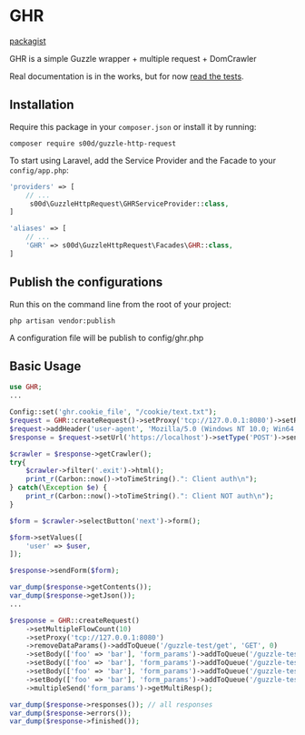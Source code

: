 # GHR

[packagist](https://packagist.org/packages/s00d/guzzle-http-request)

GHR is a simple Guzzle wrapper + multiple request + DomCrawler

Real documentation is in the works, but for now [read the tests](https://github.com/s00d/guzzle-http-request/blob/master/tests/Unit/GuzzleHttpRequestTest.php).

## Installation

Require this package in your `composer.json` or install it by running:
```
composer require s00d/guzzle-http-request
```
To start using Laravel, add the Service Provider and the Facade to your `config/app.php`:


```php
'providers' => [
	// ...
	 s00d\GuzzleHttpRequest\GHRServiceProvider::class,
]
```

```php
'aliases' => [
	// ...
	'GHR' => s00d\GuzzleHttpRequest\Facades\GHR::class,
]
```

## Publish the configurations

Run this on the command line from the root of your project:
```
php artisan vendor:publish
```
A configuration file will be publish to config/ghr.php

## Basic Usage

```php
use GHR;
...

Config::set('ghr.cookie_file', "/cookie/text.txt");
$request = GHR::createRequest()->setProxy('tcp://127.0.0.1:8080')->setRedirects(5)->setHttpErrors(false)->setTimeout(500);
$request->addHeader('user-agent', 'Mozilla/5.0 (Windows NT 10.0; Win64; x64) AppleWebKit/537.36 (KHTML, like Gecko) Chrome/58.0.3029.110 Safari/537.36');
$response = $request->setUrl('https://localhost')->setType('POST')->send();

$crawler = $response->getCrawler();
try{
    $crawler->filter('.exit')->html();
    print_r(Carbon::now()->toTimeString().": Client auth\n");
} catch(\Exception $e) {
    print_r(Carbon::now()->toTimeString().": Client NOT auth\n");
}

$form = $crawler->selectButton('next')->form();

$form->setValues([
    'user' => $user,
]);

$response->sendForm($form);

var_dump($response->getContents());
var_dump($response->getJson());
...

$response = GHR::createRequest()
    ->setMultipleFlowCount(10) 
    ->setProxy('tcp://127.0.0.1:8080')
    ->removeDataParams()->addToQueue('/guzzle-test/get', 'GET', 0)
    ->setBody(['foo' => 'bar'], 'form_params')->addToQueue('/guzzle-test/post',    'POST',   1)
    ->setBody(['foo' => 'bar'], 'form_params')->addToQueue('/guzzle-test/put',     'PUT',    2)
    ->setBody(['foo' => 'bar'], 'form_params')->addToQueue('/guzzle-test/patch',   'PATCH',  3)
    ->setBody(['foo' => 'bar'], 'form_params')->addToQueue('/guzzle-test/delete'), 'DELETE', 4)
    ->multipleSend('form_params')->getMultiResp();

var_dump($response->responses()); // all responses
var_dump($response->errors());
var_dump($response->finished());

```

